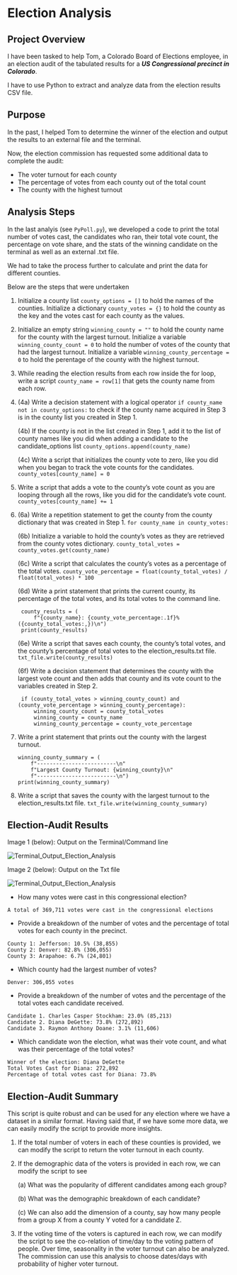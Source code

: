 # Election Analysis

## Project Overview
I have been tasked to help Tom, a Colorado Board of Elections employee, in an election audit of the tabulated results for a ***US Congressional precinct in Colorado***. 

I have to use Python to extract and analyze data from the election results CSV file. 

## Purpose

In the past, I helped Tom to determine the winner of the election and output the results to an external file and the terminal.

Now, the election commission has requested some additional data to complete the audit:
* The voter turnout for each county
* The percentage of votes from each county out of the total count
* The county with the highest turnout

## Analysis Steps
In the last analyis (see `PyPoll.py`), we developed a code to print the total number of votes cast, the candidates who ran, their total vote count, the percentage on vote share, and the stats of the winning candidate on the terminal as well as an external .txt file.

We had to take the process further to calculate and print the data for different counties.

Below are the steps that were undertaken

1. Initialize a county list `county_options = []` to hold the names of the counties. Initialize a dictionary `county_votes = {}` to hold the county as the key and the votes cast for each county as the values.
2. Initialize an empty string `winning_county = ""` to hold the county name for the county with the largest turnout. Initialize a variable `winning_county_count = 0` to hold the number of votes of the county that had the largest turnout. Initialize a variable `winning_county_percentage = 0` to hold the perentage of the county with the highest turnout.
3. While reading the election results from each row inside the for loop, write a script `county_name = row[1]` that gets the county name from each row.

4.
    (4a) Write a decision statement with a logical operator `if county_name not in county_options:` to check if the county name acquired in Step 3 is in the county list you created in Step 1.

    (4b) If the county is not in the list created in Step 1, add it to the list of county names like you did when adding a candidate to the candidate_options list `county_options.append(county_name)`

    (4c) Write a script that initializes the county vote to zero, like you did when you began to track the vote counts for the candidates. `county_votes[county_name] = 0`
    
5. Write a script that adds a vote to the county’s vote count as you are looping through all the rows, like you did for the candidate’s vote count. `county_votes[county_name] += 1`

6.
    (6a) Write a repetition statement to get the county from the county dictionary that was created in Step 1. `for county_name in county_votes:`
    
    (6b) Initialize a variable to hold the county’s votes as they are retrieved from the county votes dictionary. `county_total_votes = county_votes.get(county_name)`
    
    (6c) Write a script that calculates the county’s votes as a percentage of the total votes. `county_vote_percentage = float(county_total_votes) / float(total_votes) * 100`

    (6d) Write a print statement that prints the current county, its percentage of the total votes, and its total votes to the command line.
    
        county_results = (
            f"{county_name}: {county_vote_percentage:.1f}% ({county_total_votes:,})\n")
        print(county_results)
    
    (6e) Write a script that saves each county, the county’s total votes, and the county’s percentage of total votes to the election_results.txt file. `txt_file.write(county_results)`

    (6f) Write a decision statement that determines the county with the largest vote count and then adds that county and its vote count to the variables created in Step 2.
    
        if (county_total_votes > winning_county_count) and (county_vote_percentage > winning_county_percentage):
            winning_county_count = county_total_votes
            winning_county = county_name
            winning_county_percentage = county_vote_percentage 
        
         
7. Write a print statement that prints out the county with the largest turnout.

    ```
    winning_county_summary = (
        f"-------------------------\n"
        f"Largest County Turnout: {winning_county}\n"
        f"-------------------------\n")
    print(winning_county_summary)  
    ```
8. Write a script that saves the county with the largest turnout to the election_results.txt file.
`txt_file.write(winning_county_summary)`

## Election-Audit Results

Image 1 (below): Output on the Terminal/Command line

![Terminal_Output_Election_Analysis](./analysis/Terminal_Output_Election_Analysis.png)

Image 2 (below): Output on the Txt file

![Terminal_Output_Election_Analysis](./analysis/Txt_Output_Election_Analysis.png)

* How many votes were cast in this congressional election?

```
A total of 369,711 votes were cast in the congressional elections
```

* Provide a breakdown of the number of votes and the percentage of total votes for each county in the precinct.

```
County 1: Jefferson: 10.5% (38,855)
County 2: Denver: 82.8% (306,055)
County 3: Arapahoe: 6.7% (24,801)
```

* Which county had the largest number of votes?

```
Denver: 306,055 votes
```
* Provide a breakdown of the number of votes and the percentage of the total votes each candidate received.
```
Candidate 1. Charles Casper Stockham: 23.0% (85,213)
Candidate 2. Diana DeGette: 73.8% (272,892)
Candidate 3. Raymon Anthony Doane: 3.1% (11,606)
```

* Which candidate won the election, what was their vote count, and what was their percentage of the total votes?
```
Winner of the election: Diana DeGette
Total Votes Cast for Diana: 272,892
Percentage of total votes cast for Diana: 73.8%
```

## Election-Audit Summary 
This script is quite robust and can be used for any election where we have a dataset in a similar format.
Having said that, if we have some more data, we can easily modify the script to provide more insights.
1.	If the total number of voters in each of these counties is provided, we can modify the script to return the voter turnout in each county.
2.	If the demographic data of the voters is provided in each row, we can modify the script to see

    (a) What was the popularity of different candidates among each group?

    (b) What was the demographic breakdown of each candidate?

    (c) We can also add the dimension of a county, say how many people from a group X from a county Y voted for a candidate Z.
3.	If the voting time of the voters is captured in each row, we can modify the script to see the co-relation of time/day to the voting pattern of people. Over time, seasonality in the voter turnout can also be analyzed. The commission can use this analysis to choose dates/days with probability of higher voter turnout.
